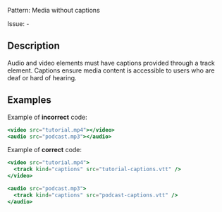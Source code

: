 Pattern: Media without captions

Issue: -

## Description

Audio and video elements must have captions provided through a track element. Captions ensure media content is accessible to users who are deaf or hard of hearing.

## Examples

Example of **incorrect** code:
```jsx
<video src="tutorial.mp4"></video>
<audio src="podcast.mp3"></audio>
```

Example of **correct** code:
```jsx
<video src="tutorial.mp4">
  <track kind="captions" src="tutorial-captions.vtt" />
</video>

<audio src="podcast.mp3">
  <track kind="captions" src="podcast-captions.vtt" />
</audio>
```